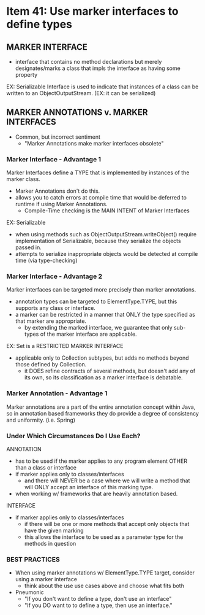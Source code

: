 # Item 41: Use marker interfaces to define types

## MARKER INTERFACE
- interface that contains no method declarations but merely
designates/marks a class that impls the interface as having some property

EX: Serializable Interface is used to indicate that instances of a class
can be written to an ObjectOutputStream. (EX: it can be serialized)

## MARKER ANNOTATIONS v. MARKER INTERFACES
- Common, but incorrect sentiment
    - "Marker Annotations make marker interfaces obsolete"
    
### Marker Interface - Advantage 1    
Marker Interfaces define a TYPE that is implemented by instances of
the marker class. 
- Marker Annotations don't do this.
- allows you to catch errors at compile time that would be deferred
to runtime if using Marker Annotations. 
    - Compile-Time checking is the MAIN INTENT of Marker Interfaces

EX: Serializable
- when using methods such as ObjectOutputStream.writeObject() require
implementation of Serializable, because they serialize the objects passed
in. 
- attempts to serialize inappropriate objects would be detected at
compile time (via type-checking)    

### Marker Interface - Advantage 2
Marker interfaces can be targeted more precisely than marker annotations.
- annotation types can be targeted to ElementType.TYPE, but this supports
any class or interface. 
- a marker can be restricted in a manner that ONLY the type specified as
that marker are appropriate. 
    - by extending the marked interface, we guarantee that only 
    sub-types of the marker interface are applicable.
    
EX: Set is a RESTRICTED MARKER INTERFACE
- applicable only to Collection subtypes, but adds no methods beyond
those defined by Collection. 
    - it DOES refine contracts of several methods, but doesn't add any of
    its own, so its classification as a marker interface is debatable.
    
    
### Marker Annotation - Advantage 1
Marker annotations are a part of the entire annotation concept within Java, 
so in annotation based frameworks they do provide a degree of consistency
and uniformity. 
(i.e. Spring)

### Under Which Circumstances Do I Use Each? 
ANNOTATION
- has to be used if the marker applies to any program element OTHER
than a class or interface
- if marker applies only to classes/interfaces
     - and there will NEVER be a case where we will write a method
     that will ONLY accept an interface of this marking type. 
- when working w/ frameworks that are heavily annotation based. 

INTERFACE
- if marker applies only to classes/interfaces
    - if there will be one or more methods that accept only 
    objects that have the given marking
    - this allows the interface to be used as a parameter type
    for the methods in question
    
### BEST PRACTICES
- When using marker annotations w/ ElementType.TYPE target, 
consider using a marker interface
    - think about the use use cases above and choose what fits both
- Pneumonic
    - "If you don't want to define a type, don't use an interface"
    - "If you DO want to to define a type, then use an interface."